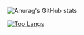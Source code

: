 
![Anurag's GitHub stats](https://github-readme-stats.vercel.app/api?username=Dimianas&show_icons=true&theme=radical)

[![Top Langs](https://github-readme-stats.vercel.app/api/top-langs/?username=Dimianas&layout=demo)](https://github.com/anuraghazra/github-readme-stats)
